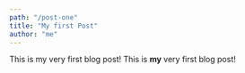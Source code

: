 ```yaml
---
path: "/post-one"
title: "My first Post"
author: "me"
---
```


This is my very first blog post!
This is **my** very first blog post!